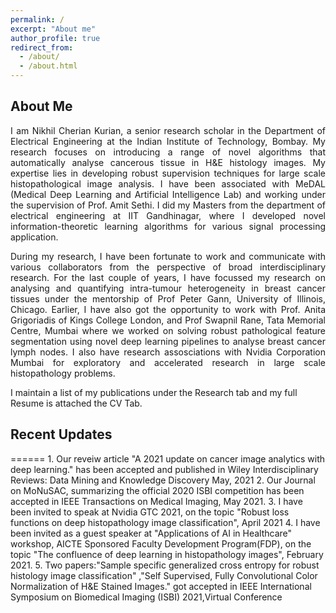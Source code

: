 ```yaml
---
permalink: /
excerpt: "About me"
author_profile: true
redirect_from: 
  - /about/
  - /about.html
---
```

<h2>About Me </h2> 


<div style='text-align: justify;'>I am Nikhil Cherian Kurian, a senior research scholar in the <a href="https://www.ee.iitb.ac.in" style="text-decoration: none;">Department of Electrical Engineering</a> at the <a href="https://www.iitb.ac.in/" style="text-decoration: none;">Indian Institute of  Technology, Bombay</a>. My research focuses on introducing a range of novel algorithms that automatically analyse cancerous tissue in H&E histology images. My expertise lies in developing robust supervision techniques for large scale histopathological image analysis. I have been associated with MeDAL (Medical Deep Learning and Artificial Intelligence Lab) and working under the supervision of <a href="https://www.ee.iitb.ac.in/~asethi/" style="text-decoration: none;">Prof. Amit Sethi</a>. I did my Masters from the department of electrical engineering at <a href="https://www.iitgn.ac.in/" style="text-decoration: none;">IIT Gandhinagar</a>, where I developed novel information-theoretic learning algorithms for various signal processing application.</div>  
<p>  </p>

<div style='text-align: justify;'>During my research, I have been fortunate to work and communicate with various collaborators from the perspective of broad interdisciplinary research. For the last couple of years, I have focussed my research on analysing and quantifying intra-tumour heterogeneity in breast cancer tissues under the mentorship of <a href="https://pathology.uic.edu/directory/peter-h-gann-mdscd/" style="text-decoration: none;">Prof Peter Gann</a>, University of Illinois, Chicago.  Earlier, I have also got the opportunity to work with <a href="https://www.kcl.ac.uk/people/anita-grigoriadis" style="text-decoration: none;">Prof. Anita Grigoriadis</a> of Kings College London, and <a href="https://actrec.irins.org/profile/171459" style="text-decoration: none;">Prof Swapnil Rane</a>, Tata Memorial Centre, Mumbai where we worked on solving robust pathological feature segmentation using novel deep learning pipelines to analyse breast cancer lymph nodes. I also have research assosciations with <a href="https://www.nvidia.com/en-in/" style="text-decoration: none;"> Nvidia Corporation Mumbai</a> for exploratory and accelerated research in large scale histopathology problems.</div>

I maintain a list of my publications under the Research tab and my full Resume is attached the CV Tab.

<h2>Recent Updates </h2> 
======
1. Our reveiw article "A 2021 update on cancer image analytics with deep learning." has been accepted and published in Wiley Interdisciplinary Reviews:
Data Mining and Knowledge Discovery May, 2021 
2. Our Journal on MoNuSAC, summarizing the official 2020 ISBI competition has been accepted in IEEE Transactions on Medical Imaging, May 2021. 
3. I have been invited to speak at Nvidia GTC 2021, on the topic "Robust loss functions on deep histopathology image classification", April 2021
4. I have been invited as a guest speaker at "Applications of AI in Healthcare" workshop, AICTE Sponsored Faculty Development
Program(FDP), on the topic "The confluence of deep learning in histopathology images", February 2021.
5. Two papers:"Sample specific generalized cross entropy for robust histology image classification" ,"Self Supervised, Fully Convolutional Color Normalization of H&E Stained Images." got accepted in IEEE International Symposium on Biomedical Imaging (ISBI) 2021,Virtual Conference
